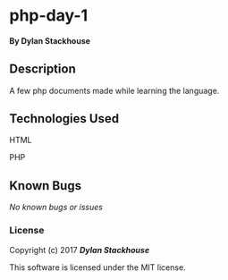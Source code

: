 # php-day-1

#### By Dylan Stackhouse

## Description

A few php documents made while learning the language. 



## Technologies Used

HTML

PHP


## Known Bugs

_No known bugs or issues_

### License

Copyright (c) 2017 _**Dylan Stackhouse**_

This software is licensed under the MIT license.
